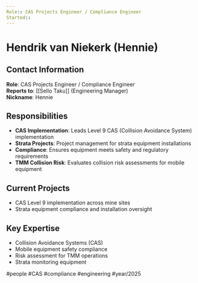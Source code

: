 ```yaml
---
Role:: CAS Projects Engineer / Compliance Engineer
Started:: 
---
```


# Hendrik van Niekerk (Hennie)

## Contact Information
**Role**: CAS Projects Engineer / Compliance Engineer  
**Reports to**: [[Sello Taku]] (Engineering Manager)  
**Nickname**: Hennie

## Responsibilities
- **CAS Implementation**: Leads Level 9 CAS (Collision Avoidance System) implementation
- **Strata Projects**: Project management for strata equipment installations
- **Compliance**: Ensures equipment meets safety and regulatory requirements
- **TMM Collision Risk**: Evaluates collision risk assessments for mobile equipment

## Current Projects
- CAS Level 9 implementation across mine sites
- Strata equipment compliance and installation oversight

## Key Expertise
- Collision Avoidance Systems (CAS)
- Mobile equipment safety compliance
- Risk assessment for TMM operations
- Strata monitoring equipment

#people #CAS #compliance #engineering #year/2025